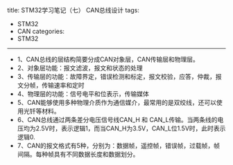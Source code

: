 title: STM32学习笔记（七） CAN总线设计
tags:
- STM32
- CAN
categories:
- STM32
---

- 1、CAN总线的层结构简要分成CAN对象层，CAN传输层和物理层。
- 2、对象层功能：报文滤波，报文和状态的处理
- 3、传输层的功能：故障界定，错误检测和标定，报文校验，应答，仲裁，报文分帧，传输速率和定时
- 4、物理层的功能：信号电平和位表示，传输媒体
- 5、CAN能够使用多种物理介质作为通信媒介，最常用的是双绞线，还可以使用光钎等材料。
- 6、CAN总线通过两条差分电压信号线CAN_H 和 CAN_L传输。当两条线的电压均为2.5V时，表示逻辑1，而当CAN_H为3.5V，CAN_L位1.5V时，此时表示逻辑0.
- 7、CAN的报文格式有5种，分别为：数据帧，遥控帧，错误帧，过载帧，帧间隔。每种帧具有不同数据长度和数据划分。
